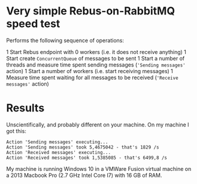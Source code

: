 # Very simple Rebus-on-RabbitMQ speed test

Performs the following sequence of operations:

1 Start Rebus endpoint with 0 workers (i.e. it does not receive anything)
1 Start create `ConcurrentQueue` of messages to be sent
1 Start a number of threads and measure time spent sending messages (`'Sending messages'` action)
1 Start a number of workers (i.e. start receiving messages)
1 Measure time spent waiting for all messages to be received (`'Receive messages'` action)

# Results

Unscientifically, and probably different on your machine. On my machine I got this:

    Action 'Sending messages' executing...
    Action 'Sending messages' took 5,4675042 - that's 1829 /s
    Action 'Received messages' executing...
    Action 'Received messages' took 1,5385085 - that's 6499,8 /s

My machine is running Windows 10 in a VMWare Fusion virtual machine on a 2013 Macbook Pro (2.7 GHz Intel Core I7) with 16 GB of RAM.